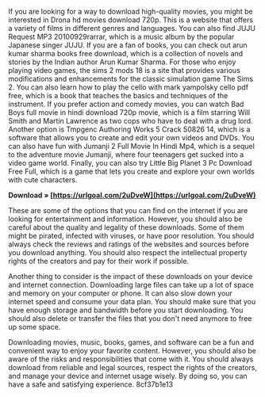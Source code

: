If you are looking for a way to download high-quality movies, you might be interested in Drona hd movies download 720p. This is a website that offers a variety of films in different genres and languages. You can also find JUJU Request MP3 20100929rarrar, which is a music album by the popular Japanese singer JUJU. If you are a fan of books, you can check out arun kumar sharma books free download, which is a collection of novels and stories by the Indian author Arun Kumar Sharma. For those who enjoy playing video games, the sims 2 mods 18 is a site that provides various modifications and enhancements for the classic simulation game The Sims 2. You can also learn how to play the cello with mark yampolsky cello pdf free, which is a book that teaches the basics and techniques of the instrument. If you prefer action and comedy movies, you can watch Bad Boys full movie in hindi download 720p movie, which is a film starring Will Smith and Martin Lawrence as two cops who have to deal with a drug lord. Another option is Tmpgenc Authoring Works 5 Crack 50826 14, which is a software that allows you to create and edit your own videos and DVDs. You can also have fun with Jumanji 2 Full Movie In Hindi Mp4, which is a sequel to the adventure movie Jumanji, where four teenagers get sucked into a video game world. Finally, you can also try Little Big Planet 3 Pc Download Free Full, which is a game that lets you create and explore your own worlds with cute characters.
 
**Download » [https://urlgoal.com/2uDveW](https://urlgoal.com/2uDveW)**


  
These are some of the options that you can find on the internet if you are looking for entertainment and information. However, you should also be careful about the quality and legality of these downloads. Some of them might be pirated, infected with viruses, or have poor resolution. You should always check the reviews and ratings of the websites and sources before you download anything. You should also respect the intellectual property rights of the creators and pay for their work if possible.
  
Another thing to consider is the impact of these downloads on your device and internet connection. Downloading large files can take up a lot of space and memory on your computer or phone. It can also slow down your internet speed and consume your data plan. You should make sure that you have enough storage and bandwidth before you start downloading. You should also delete or transfer the files that you don't need anymore to free up some space.

Downloading movies, music, books, games, and software can be a fun and convenient way to enjoy your favorite content. However, you should also be aware of the risks and responsibilities that come with it. You should always download from reliable and legal sources, respect the rights of the creators, and manage your device and internet usage wisely. By doing so, you can have a safe and satisfying experience.
 8cf37b1e13
 
